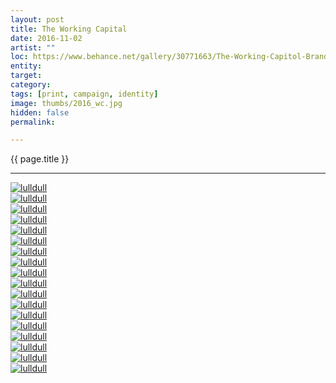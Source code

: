 ```yaml
---
layout: post
title: The Working Capital
date: 2016-11-02
artist: "" 
loc: https://www.behance.net/gallery/30771663/The-Working-Capitol-Branding
entity: 
target: 
category: 
tags: [print, campaign, identity]
image: thumbs/2016_wc.jpg
hidden: false
permalink:

---
```



<div class="highlight2">{{ page.title }}</div>

---


<div class="post_image">
	<a href="{{ site.baseurl }}/images/posts/2016_capital/001.jpg" target="_blank">
	<img src="{{ site.baseurl }}/images/posts/2016_capital/001.jpg" alt="lulldull"></a>
</div>

<div class="post_image">
	<a href="{{ site.baseurl }}/images/posts/2016_capital/002.jpg" target="_blank">
	<img src="{{ site.baseurl }}/images/posts/2016_capital/002.jpg" alt="lulldull"></a>
</div>

<div class="post_image">
	<a href="{{ site.baseurl }}/images/posts/2016_capital/003.jpg" target="_blank">
	<img src="{{ site.baseurl }}/images/posts/2016_capital/003.jpg" alt="lulldull"></a>
</div>

<div class="post_image">
	<a href="{{ site.baseurl }}/images/posts/2016_capital/004.jpg" target="_blank">
	<img src="{{ site.baseurl }}/images/posts/2016_capital/004.jpg" alt="lulldull"></a>
</div>

<div class="post_image">
	<a href="{{ site.baseurl }}/images/posts/2016_capital/005.jpg" target="_blank">
	<img src="{{ site.baseurl }}/images/posts/2016_capital/005.jpg" alt="lulldull"></a>
</div>

<div class="post_image">
	<a href="{{ site.baseurl }}/images/posts/2016_capital/006.jpg" target="_blank">
	<img src="{{ site.baseurl }}/images/posts/2016_capital/006.jpg" alt="lulldull"></a>
</div>

<div class="post_image">
	<a href="{{ site.baseurl }}/images/posts/2016_capital/007.jpg" target="_blank">
	<img src="{{ site.baseurl }}/images/posts/2016_capital/007.jpg" alt="lulldull"></a>
</div>

<div class="post_image">
	<a href="{{ site.baseurl }}/images/posts/2016_capital/008.jpg" target="_blank">
	<img src="{{ site.baseurl }}/images/posts/2016_capital/008.jpg" alt="lulldull"></a>
</div>

<div class="post_image">
	<a href="{{ site.baseurl }}/images/posts/2016_capital/009.jpg" target="_blank">
	<img src="{{ site.baseurl }}/images/posts/2016_capital/009.jpg" alt="lulldull"></a>
</div>

<div class="post_image">
	<a href="{{ site.baseurl }}/images/posts/2016_capital/010.jpg" target="_blank">
	<img src="{{ site.baseurl }}/images/posts/2016_capital/010.jpg" alt="lulldull"></a>
</div>

<div class="post_image">
	<a href="{{ site.baseurl }}/images/posts/2016_capital/011.jpg" target="_blank">
	<img src="{{ site.baseurl }}/images/posts/2016_capital/011.jpg" alt="lulldull"></a>
</div>

<div class="post_image">
	<a href="{{ site.baseurl }}/images/posts/2016_capital/012.jpg" target="_blank">
	<img src="{{ site.baseurl }}/images/posts/2016_capital/012.jpg" alt="lulldull"></a>
</div>

<div class="post_image">
	<a href="{{ site.baseurl }}/images/posts/2016_capital/013.jpg" target="_blank">
	<img src="{{ site.baseurl }}/images/posts/2016_capital/013.jpg" alt="lulldull"></a>
</div>

<div class="post_image">
	<a href="{{ site.baseurl }}/images/posts/2016_capital/014.jpg" target="_blank">
	<img src="{{ site.baseurl }}/images/posts/2016_capital/014.jpg" alt="lulldull"></a>
</div>

<div class="post_image">
	<a href="{{ site.baseurl }}/images/posts/2016_capital/015.jpg" target="_blank">
	<img src="{{ site.baseurl }}/images/posts/2016_capital/015.jpg" alt="lulldull"></a>
</div>

<div class="post_image">
	<a href="{{ site.baseurl }}/images/posts/2016_capital/016.jpg" target="_blank">
	<img src="{{ site.baseurl }}/images/posts/2016_capital/016.jpg" alt="lulldull"></a>
</div>

<div class="post_image">
	<a href="{{ site.baseurl }}/images/posts/2016_capital/017.jpg" target="_blank">
	<img src="{{ site.baseurl }}/images/posts/2016_capital/017.jpg" alt="lulldull"></a>
</div>

<div class="post_image">
	<a href="{{ site.baseurl }}/images/posts/2016_capital/018.jpg" target="_blank">
	<img src="{{ site.baseurl }}/images/posts/2016_capital/018.jpg" alt="lulldull"></a>
</div>


